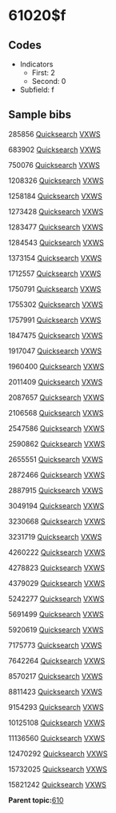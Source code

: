 # 61020$f

## Codes

-   Indicators
    -   First: 2
    -   Second: 0
-   Subfield: f

## Sample bibs

285856 [Quicksearch](https://search.library.yale.edu/catalog/285856) [VXWS](http://prodorbis.library.yale.edu:7014/vxws/GetHoldingsService?bibId=285856)

683902 [Quicksearch](https://search.library.yale.edu/catalog/683902) [VXWS](http://prodorbis.library.yale.edu:7014/vxws/GetHoldingsService?bibId=683902)

750076 [Quicksearch](https://search.library.yale.edu/catalog/750076) [VXWS](http://prodorbis.library.yale.edu:7014/vxws/GetHoldingsService?bibId=750076)

1208326 [Quicksearch](https://search.library.yale.edu/catalog/1208326) [VXWS](http://prodorbis.library.yale.edu:7014/vxws/GetHoldingsService?bibId=1208326)

1258184 [Quicksearch](https://search.library.yale.edu/catalog/1258184) [VXWS](http://prodorbis.library.yale.edu:7014/vxws/GetHoldingsService?bibId=1258184)

1273428 [Quicksearch](https://search.library.yale.edu/catalog/1273428) [VXWS](http://prodorbis.library.yale.edu:7014/vxws/GetHoldingsService?bibId=1273428)

1283477 [Quicksearch](https://search.library.yale.edu/catalog/1283477) [VXWS](http://prodorbis.library.yale.edu:7014/vxws/GetHoldingsService?bibId=1283477)

1284543 [Quicksearch](https://search.library.yale.edu/catalog/1284543) [VXWS](http://prodorbis.library.yale.edu:7014/vxws/GetHoldingsService?bibId=1284543)

1373154 [Quicksearch](https://search.library.yale.edu/catalog/1373154) [VXWS](http://prodorbis.library.yale.edu:7014/vxws/GetHoldingsService?bibId=1373154)

1712557 [Quicksearch](https://search.library.yale.edu/catalog/1712557) [VXWS](http://prodorbis.library.yale.edu:7014/vxws/GetHoldingsService?bibId=1712557)

1750791 [Quicksearch](https://search.library.yale.edu/catalog/1750791) [VXWS](http://prodorbis.library.yale.edu:7014/vxws/GetHoldingsService?bibId=1750791)

1755302 [Quicksearch](https://search.library.yale.edu/catalog/1755302) [VXWS](http://prodorbis.library.yale.edu:7014/vxws/GetHoldingsService?bibId=1755302)

1757991 [Quicksearch](https://search.library.yale.edu/catalog/1757991) [VXWS](http://prodorbis.library.yale.edu:7014/vxws/GetHoldingsService?bibId=1757991)

1847475 [Quicksearch](https://search.library.yale.edu/catalog/1847475) [VXWS](http://prodorbis.library.yale.edu:7014/vxws/GetHoldingsService?bibId=1847475)

1917047 [Quicksearch](https://search.library.yale.edu/catalog/1917047) [VXWS](http://prodorbis.library.yale.edu:7014/vxws/GetHoldingsService?bibId=1917047)

1960400 [Quicksearch](https://search.library.yale.edu/catalog/1960400) [VXWS](http://prodorbis.library.yale.edu:7014/vxws/GetHoldingsService?bibId=1960400)

2011409 [Quicksearch](https://search.library.yale.edu/catalog/2011409) [VXWS](http://prodorbis.library.yale.edu:7014/vxws/GetHoldingsService?bibId=2011409)

2087657 [Quicksearch](https://search.library.yale.edu/catalog/2087657) [VXWS](http://prodorbis.library.yale.edu:7014/vxws/GetHoldingsService?bibId=2087657)

2106568 [Quicksearch](https://search.library.yale.edu/catalog/2106568) [VXWS](http://prodorbis.library.yale.edu:7014/vxws/GetHoldingsService?bibId=2106568)

2547586 [Quicksearch](https://search.library.yale.edu/catalog/2547586) [VXWS](http://prodorbis.library.yale.edu:7014/vxws/GetHoldingsService?bibId=2547586)

2590862 [Quicksearch](https://search.library.yale.edu/catalog/2590862) [VXWS](http://prodorbis.library.yale.edu:7014/vxws/GetHoldingsService?bibId=2590862)

2655551 [Quicksearch](https://search.library.yale.edu/catalog/2655551) [VXWS](http://prodorbis.library.yale.edu:7014/vxws/GetHoldingsService?bibId=2655551)

2872466 [Quicksearch](https://search.library.yale.edu/catalog/2872466) [VXWS](http://prodorbis.library.yale.edu:7014/vxws/GetHoldingsService?bibId=2872466)

2887915 [Quicksearch](https://search.library.yale.edu/catalog/2887915) [VXWS](http://prodorbis.library.yale.edu:7014/vxws/GetHoldingsService?bibId=2887915)

3049194 [Quicksearch](https://search.library.yale.edu/catalog/3049194) [VXWS](http://prodorbis.library.yale.edu:7014/vxws/GetHoldingsService?bibId=3049194)

3230668 [Quicksearch](https://search.library.yale.edu/catalog/3230668) [VXWS](http://prodorbis.library.yale.edu:7014/vxws/GetHoldingsService?bibId=3230668)

3231719 [Quicksearch](https://search.library.yale.edu/catalog/3231719) [VXWS](http://prodorbis.library.yale.edu:7014/vxws/GetHoldingsService?bibId=3231719)

4260222 [Quicksearch](https://search.library.yale.edu/catalog/4260222) [VXWS](http://prodorbis.library.yale.edu:7014/vxws/GetHoldingsService?bibId=4260222)

4278823 [Quicksearch](https://search.library.yale.edu/catalog/4278823) [VXWS](http://prodorbis.library.yale.edu:7014/vxws/GetHoldingsService?bibId=4278823)

4379029 [Quicksearch](https://search.library.yale.edu/catalog/4379029) [VXWS](http://prodorbis.library.yale.edu:7014/vxws/GetHoldingsService?bibId=4379029)

5242277 [Quicksearch](https://search.library.yale.edu/catalog/5242277) [VXWS](http://prodorbis.library.yale.edu:7014/vxws/GetHoldingsService?bibId=5242277)

5691499 [Quicksearch](https://search.library.yale.edu/catalog/5691499) [VXWS](http://prodorbis.library.yale.edu:7014/vxws/GetHoldingsService?bibId=5691499)

5920619 [Quicksearch](https://search.library.yale.edu/catalog/5920619) [VXWS](http://prodorbis.library.yale.edu:7014/vxws/GetHoldingsService?bibId=5920619)

7175773 [Quicksearch](https://search.library.yale.edu/catalog/7175773) [VXWS](http://prodorbis.library.yale.edu:7014/vxws/GetHoldingsService?bibId=7175773)

7642264 [Quicksearch](https://search.library.yale.edu/catalog/7642264) [VXWS](http://prodorbis.library.yale.edu:7014/vxws/GetHoldingsService?bibId=7642264)

8570217 [Quicksearch](https://search.library.yale.edu/catalog/8570217) [VXWS](http://prodorbis.library.yale.edu:7014/vxws/GetHoldingsService?bibId=8570217)

8811423 [Quicksearch](https://search.library.yale.edu/catalog/8811423) [VXWS](http://prodorbis.library.yale.edu:7014/vxws/GetHoldingsService?bibId=8811423)

9154293 [Quicksearch](https://search.library.yale.edu/catalog/9154293) [VXWS](http://prodorbis.library.yale.edu:7014/vxws/GetHoldingsService?bibId=9154293)

10125108 [Quicksearch](https://search.library.yale.edu/catalog/10125108) [VXWS](http://prodorbis.library.yale.edu:7014/vxws/GetHoldingsService?bibId=10125108)

11136560 [Quicksearch](https://search.library.yale.edu/catalog/11136560) [VXWS](http://prodorbis.library.yale.edu:7014/vxws/GetHoldingsService?bibId=11136560)

12470292 [Quicksearch](https://search.library.yale.edu/catalog/12470292) [VXWS](http://prodorbis.library.yale.edu:7014/vxws/GetHoldingsService?bibId=12470292)

15732025 [Quicksearch](https://search.library.yale.edu/catalog/15732025) [VXWS](http://prodorbis.library.yale.edu:7014/vxws/GetHoldingsService?bibId=15732025)

15821242 [Quicksearch](https://search.library.yale.edu/catalog/15821242) [VXWS](http://prodorbis.library.yale.edu:7014/vxws/GetHoldingsService?bibId=15821242)

**Parent topic:**[610](../../tags/610/610.md)


